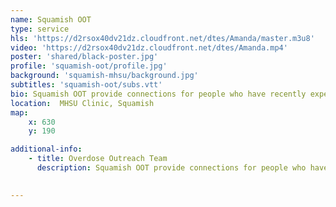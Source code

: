 ```yaml
---
name: Squamish OOT
type: service
hls: 'https://d2rsox40dv21dz.cloudfront.net/dtes/Amanda/master.m3u8'
video: 'https://d2rsox40dv21dz.cloudfront.net/dtes/Amanda.mp4'
poster: 'shared/black-poster.jpg'
profile: 'squamish-oot/profile.jpg'
background: 'squamish-mhsu/background.jpg'
subtitles: 'squamish-oot/subs.vtt'
bio: Squamish OOT provide connections for people who have recently experienced opioid overdose and/or are at high risk for opioid overdose to substance use care and support. Services include navigation to appropriate services (e.g., primary care, detox, treatment, etc.), support in accessing Opioid Agonist Therapy (OAT) (e.g., methadone, suboxone, iOAT, etc.), and overdose prevention education.
location:  MHSU Clinic, Squamish
map:
    x: 630
    y: 190

additional-info: 
    - title: Overdose Outreach Team
      description: Squamish OOT provide connections for people who have recently experienced opioid overdose and/or are at high risk for opioid overdose to substance use care and support. Services include navigation to appropriate services (e.g., primary care, detox, treatment, etc.), support in accessing Opioid Agonist Therapy (OAT) (e.g., methadone, suboxone, iOAT, etc.), and overdose prevention education. Currently the team serves Whistler, Pemberton, and Squamish area.
    

---
```

